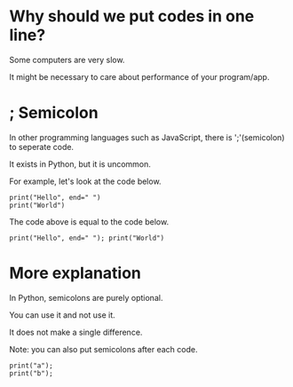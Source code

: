 # Why should we put codes in one line?

Some computers are very slow.

It might be necessary to care about performance of your program/app.

# ; Semicolon

In other programming languages such as JavaScript, there is ';'(semicolon) to seperate code.

It exists in Python, but it is uncommon.

For example, let's look at the code below.

```
print("Hello", end=" ")
print("World")
```

The code above is equal to the code below.

```
print("Hello", end=" "); print("World")
```

# More explanation

In Python, semicolons are purely optional.

You can use it and not use it.

It does not make a single difference.

Note: you can also put semicolons after each code.

```
print("a");
print("b");
```
